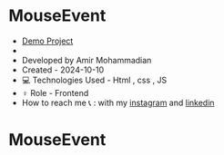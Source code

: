 # MouseEvent

- [Demo Project](https://amirmohammadianaftah.github.io/MouseEvent/)
- 
- Developed by Amir Mohammadian
- Created - 2024-10-10
- 💻 Technologies Used - Html , css , JS
- ♀️ Role - Frontend
- How to reach me 📞 : with my [instagram](https://www.instagram.com/amirmohammadian.web) and [linkedin](https://www.linkedin.com/in/amir-mohammadian-aa571b31b/)
# MouseEvent
